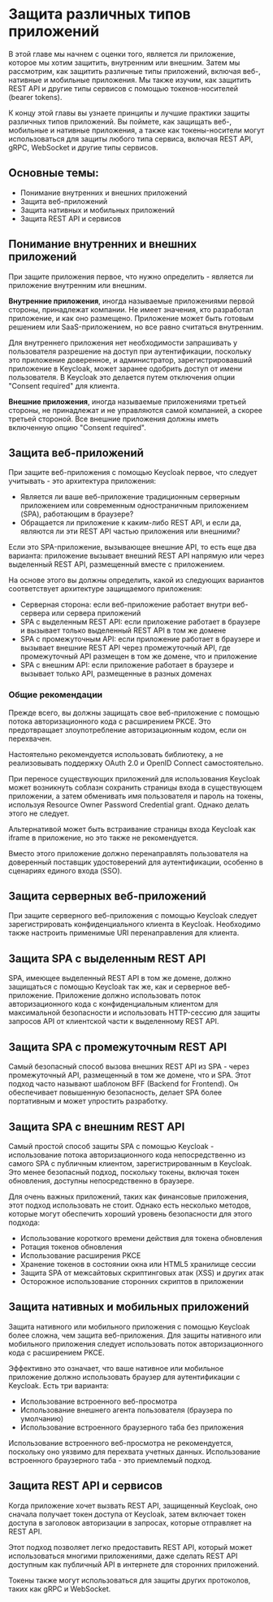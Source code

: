 # Защита различных типов приложений

В этой главе мы начнем с оценки того, является ли приложение, которое мы хотим защитить, внутренним или внешним. Затем мы рассмотрим, как защитить различные типы приложений, включая веб-, нативные и мобильные приложения. Мы также изучим, как защитить REST API и другие типы сервисов с помощью токенов-носителей (bearer tokens).

К концу этой главы вы узнаете принципы и лучшие практики защиты различных типов приложений. Вы поймете, как защищать веб-, мобильные и нативные приложения, а также как токены-носители могут использоваться для защиты любого типа сервиса, включая REST API, gRPC, WebSocket и другие типы сервисов.

## Основные темы:

- Понимание внутренних и внешних приложений
- Защита веб-приложений
- Защита нативных и мобильных приложений
- Защита REST API и сервисов

## Понимание внутренних и внешних приложений

При защите приложения первое, что нужно определить - является ли приложение внутренним или внешним.

**Внутренние приложения**, иногда называемые приложениями первой стороны, принадлежат компании. Не имеет значения, кто разработал приложение, и как оно размещено. Приложение может быть готовым решением или SaaS-приложением, но все равно считаться внутренним.

Для внутреннего приложения нет необходимости запрашивать у пользователя разрешение на доступ при аутентификации, поскольку это приложение доверенное, и администратор, зарегистрировавший приложение в Keycloak, может заранее одобрить доступ от имени пользователя. В Keycloak это делается путем отключения опции "Consent required" для клиента.

**Внешние приложения**, иногда называемые приложениями третьей стороны, не принадлежат и не управляются самой компанией, а скорее третьей стороной. Все внешние приложения должны иметь включенную опцию "Consent required".

## Защита веб-приложений

При защите веб-приложения с помощью Keycloak первое, что следует учитывать - это архитектура приложения:

- Является ли ваше веб-приложение традиционным серверным приложением или современным одностраничным приложением (SPA), работающим в браузере?
- Обращается ли приложение к каким-либо REST API, и если да, являются ли эти REST API частью приложения или внешними?

Если это SPA-приложение, вызывающее внешние API, то есть еще два варианта: приложение вызывает внешний REST API напрямую или через выделенный REST API, размещенный вместе с приложением.

На основе этого вы должны определить, какой из следующих вариантов соответствует архитектуре защищаемого приложения:

- Серверная сторона: если веб-приложение работает внутри веб-сервера или сервера приложений
- SPA с выделенным REST API: если приложение работает в браузере и вызывает только выделенный REST API в том же домене
- SPA с промежуточным API: если приложение работает в браузере и вызывает внешние REST API через промежуточный API, где промежуточный API размещен в том же домене, что и приложение
- SPA с внешним API: если приложение работает в браузере и вызывает только API, размещенные в разных доменах

### Общие рекомендации

Прежде всего, вы должны защищать свое веб-приложение с помощью потока авторизационного кода с расширением PKCE. Это предотвращает злоупотребление авторизационным кодом, если он перехвачен.

Настоятельно рекомендуется использовать библиотеку, а не реализовывать поддержку OAuth 2.0 и OpenID Connect самостоятельно.

При переносе существующих приложений для использования Keycloak может возникнуть соблазн сохранить страницы входа в существующем приложении, а затем обменивать имя пользователя и пароль на токены, используя Resource Owner Password Credential grant. Однако делать этого не следует.

Альтернативой может быть встраивание страницы входа Keycloak как iframe в приложение, но это также не рекомендуется.

Вместо этого приложение должно перенаправлять пользователя на доверенный поставщик удостоверений для аутентификации, особенно в сценариях единого входа (SSO).

## Защита серверных веб-приложений

При защите серверного веб-приложения с помощью Keycloak следует зарегистрировать конфиденциального клиента в Keycloak. Необходимо также настроить применимые URI перенаправления для клиента.

## Защита SPA с выделенным REST API

SPA, имеющее выделенный REST API в том же домене, должно защищаться с помощью Keycloak так же, как и серверное веб-приложение. Приложение должно использовать поток авторизационного кода с конфиденциальным клиентом для максимальной безопасности и использовать HTTP-сессию для защиты запросов API от клиентской части к выделенному REST API.

## Защита SPA с промежуточным REST API

Самый безопасный способ вызова внешних REST API из SPA - через промежуточный API, размещенный в том же домене, что и SPA. Этот подход часто называют шаблоном BFF (Backend for Frontend). Он обеспечивает повышенную безопасность, делает SPA более портативным и может упростить разработку.

## Защита SPA с внешним REST API

Самый простой способ защиты SPA с помощью Keycloak - использование потока авторизационного кода непосредственно из самого SPA с публичным клиентом, зарегистрированным в Keycloak. Это менее безопасный подход, поскольку токены, включая токен обновления, доступны непосредственно в браузере.

Для очень важных приложений, таких как финансовые приложения, этот подход использовать не стоит. Однако есть несколько методов, которые могут обеспечить хороший уровень безопасности для этого подхода:

- Использование короткого времени действия для токена обновления
- Ротация токенов обновления
- Использование расширения PKCE
- Хранение токенов в состоянии окна или HTML5 хранилище сессии
- Защита SPA от межсайтовых скриптинговых атак (XSS) и других атак
- Осторожное использование сторонних скриптов в приложении

## Защита нативных и мобильных приложений

Защита нативного или мобильного приложения с помощью Keycloak более сложна, чем защита веб-приложения. Для защиты нативного или мобильного приложения следует использовать поток авторизационного кода с расширением PKCE.

Эффективно это означает, что ваше нативное или мобильное приложение должно использовать браузер для аутентификации с Keycloak. Есть три варианта:

- Использование встроенного веб-просмотра
- Использование внешнего агента пользователя (браузера по умолчанию)
- Использование встроенного браузерного таба без приложения

Использование встроенного веб-просмотра не рекомендуется, поскольку оно уязвимо для перехвата учетных данных. Использование встроенного браузерного таба - это приемлемый подход.

## Защита REST API и сервисов

Когда приложение хочет вызвать REST API, защищенный Keycloak, оно сначала получает токен доступа от Keycloak, затем включает токен доступа в заголовок авторизации в запросах, которые отправляет на REST API.

Этот подход позволяет легко предоставить REST API, который может использоваться многими приложениями, даже сделать REST API доступным как публичный API в интернете для сторонних приложений.

Токены также могут использоваться для защиты других протоколов, таких как gRPC и WebSocket.
